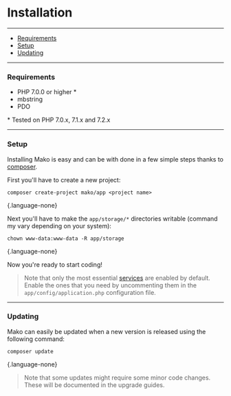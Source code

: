 # Installation

--------------------------------------------------------

* [Requirements](#requirements)
* [Setup](#setup)
* [Updating](#updating)

--------------------------------------------------------

<a id="requirements"></a>

### Requirements

* PHP 7.0.0 or higher *
* mbstring
* PDO

\* Tested on PHP 7.0.x, 7.1.x and 7.2.x

--------------------------------------------------------

<a id="setup"></a>

### Setup

Installing Mako is easy and can be with done in a few simple steps thanks to [composer](https://packagist.org/).

First you'll have to create a new project:

```
composer create-project mako/app <project name>
```
{.language-none}

Next you'll have to make the `app/storage/*` directories writable (command my vary depending on your system):

```
chown www-data:www-data -R app/storage
```
{.language-none}

Now you're ready to start coding!

> Note that only the most essential [services](:base_url:/docs/:version:/getting-started:dependency-injection#services) are enabled by default. Enable the ones that you need by uncommenting them in the `app/config/application.php` configuration file.

--------------------------------------------------------

<a id="updating"></a>

### Updating

Mako can easily be updated when a new version is released using the following command:

```
composer update
```
{.language-none}

> Note that some updates might require some minor code changes. These will be documented in the upgrade guides.
